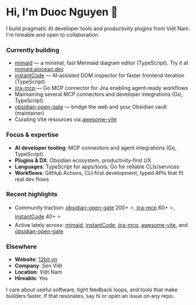 # Hi, I'm Duoc Nguyen 👋

I build pragmatic AI developer tools and productivity plugins from Việt Nam. I'm hireable and open to collaboration.

### Currently building
- [mimaid](https://github.com/nguyenvanduocit/mimaid) — a minimal, fast Mermaid diagram editor (TypeScript). Try it at [mimaid.aiocean.dev](https://mimaid.aiocean.dev)
- [instantCode](https://github.com/nguyenvanduocit/instantCode) — AI‑assisted DOM inspector for faster frontend iteration (TypeScript)
- [jira-mcp](https://github.com/nguyenvanduocit/jira-mcp) — Go MCP connector for Jira enabling agent‑ready workflows
- Maintaining several MCP connectors and developer integrations (Go, TypeScript)
- [obsidian-open-gate](https://github.com/nguyenvanduocit/obsidian-open-gate) — bridge the web and your Obsidian vault (maintainer)
- Curating Vite resources via [awesome-vite](https://github.com/nguyenvanduocit/awesome-vite)

### Focus & expertise
- **AI developer tooling**: MCP connectors and agent integrations (Go, TypeScript)
- **Plugins & DX**: Obsidian ecosystem, productivity‑first UX
- **Languages**: TypeScript for apps/tools; Go for reliable CLIs/services
- **Workflows**: GitHub Actions, CLI‑first development, typed APIs that fit real dev flows

### Recent highlights
- Community traction: [obsidian-open-gate](https://github.com/nguyenvanduocit/obsidian-open-gate) 200+ ⭐, [jira-mcp](https://github.com/nguyenvanduocit/jira-mcp) 60+ ⭐, [instantCode](https://github.com/nguyenvanduocit/instantCode) 40+ ⭐
- Active lately across: [mimaid](https://github.com/nguyenvanduocit/mimaid), [instantCode](https://github.com/nguyenvanduocit/instantCode), [jira-mcp](https://github.com/nguyenvanduocit/jira-mcp), [awesome-vite](https://github.com/nguyenvanduocit/awesome-vite), and [obsidian-open-gate](https://github.com/nguyenvanduocit/obsidian-open-gate)

### Elsewhere
- **Website**: [12bit.vn](https://12bit.vn)
- **Company**: Sen Việt
- **Location**: Việt Nam
- **Hireable**: Yes

I care about useful software, tight feedback loops, and tools that make builders faster. If that resonates, say hi or open an issue on any repo.
